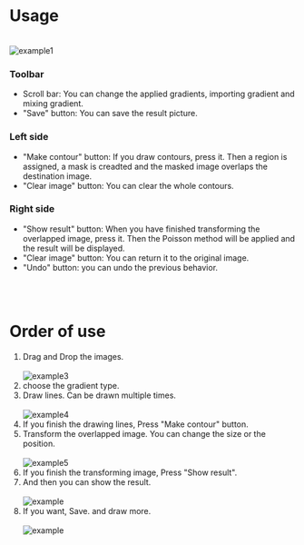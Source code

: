 # Usage
<br>![example1](https://user-images.githubusercontent.com/70381416/130954736-5201f30f-1c73-4a85-b993-3938b2e1a9b4.PNG)
<br>
### Toolbar
* Scroll bar: You can change the applied gradients, importing gradient and mixing gradient.
* "Save" button: You can save the result picture.

### Left side
* "Make contour" button: If you draw contours, press it. Then a region is assigned, a mask is creadted and the masked image overlaps the destination image.
* "Clear image" button: You can clear the whole contours.

### Right side
* "Show result" button: When you have finished transforming the overlapped image, press it. Then the Poisson method will be applied and the result will be displayed.
* "Clear image" button: You can return it to the original image.
* "Undo" button: you can undo the previous behavior.

<br><br>
# Order of use
1. Drag and Drop the images.<br><br>![example3](https://user-images.githubusercontent.com/70381416/130956541-f94bd510-733d-4ef2-9b91-5908da19c7a6.PNG)<br>
2. choose the gradient type.
3. Draw lines. Can be drawn multiple times.<br><br>![example4](https://user-images.githubusercontent.com/70381416/130956719-11c52a70-2819-49c9-9dcf-995590e72f04.PNG)<br>
4. If you finish the drawing lines, Press "Make contour" button.
5. Transform the overlapped image. You can change the size or the position.<br><br>![example5](https://user-images.githubusercontent.com/70381416/130957248-20df748d-4ec5-4d0a-93a3-cadf24a25659.PNG)<br>
6. If you finish the transforming image, Press "Show result".
7. And then you can show the result.<br><br>![example](https://user-images.githubusercontent.com/70381416/130957629-6f1438ea-3b4f-492d-8ec3-8f605b6cbb3b.png)<br>
8. If you want, Save. and draw more.<br><br>![example](https://user-images.githubusercontent.com/70381416/130957686-a64f3d61-78fe-406e-98e1-68a19ae00a7f.png)<br>


